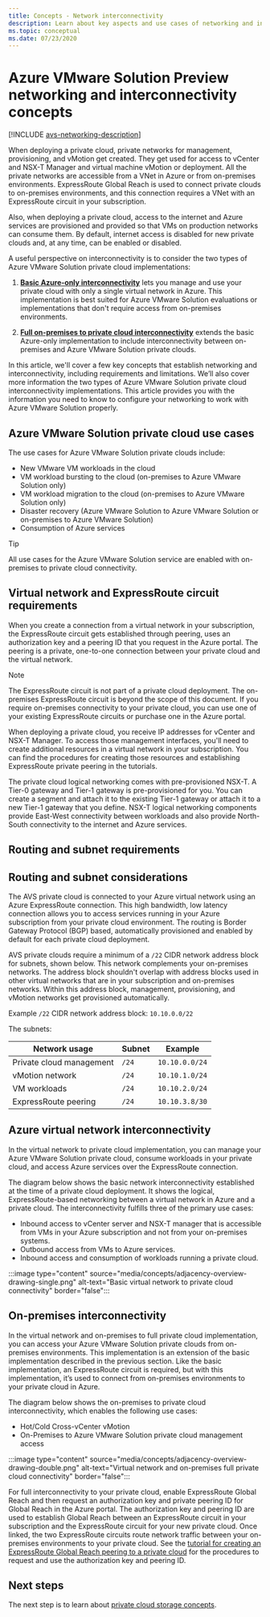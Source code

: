 ```yaml
---
title: Concepts - Network interconnectivity
description: Learn about key aspects and use cases of networking and interconnectivity in Azure VMware Solution.
ms.topic: conceptual
ms.date: 07/23/2020
---
```


# Azure VMware Solution Preview networking and interconnectivity concepts

[!INCLUDE [avs-networking-description](includes/avs-networking-description.md)]

When deploying a private cloud, private networks for management, provisioning, and vMotion get created. They get used for access to vCenter and NSX-T Manager and virtual machine vMotion or deployment. All the private networks are accessible from a VNet in Azure or from on-premises environments. ExpressRoute Global Reach is used to connect private clouds to on-premises environments, and this connection requires a VNet with an ExpressRoute circuit in your subscription.

Also, when deploying a private cloud, access to the internet and Azure services are provisioned and provided so that VMs on production networks can consume them.  By default, internet access is disabled for new private clouds and, at any time, can be enabled or disabled.

A useful perspective on interconnectivity is to consider the two types of Azure VMware Solution private cloud implementations:

1. [**Basic Azure-only interconnectivity**](#azure-virtual-network-interconnectivity) lets you manage and use your private cloud with only a single virtual network in Azure. This implementation is best suited for Azure VMware Solution evaluations or implementations that don't require access from on-premises environments.

1. [**Full on-premises to private cloud interconnectivity**](#on-premises-interconnectivity) extends the basic Azure-only implementation to include interconnectivity between on-premises and Azure VMware Solution private clouds.
 
In this article, we'll cover a few key concepts that establish networking and interconnectivity, including requirements and limitations. We’ll also cover more information the two types of Azure VMware Solution private cloud interconnectivity implementations. This article provides you with the information you need to know to configure your networking to work with Azure VMware Solution properly.

## Azure VMware Solution private cloud use cases

The use cases for Azure VMware Solution private clouds include:
- New VMware VM workloads in the cloud
- VM workload bursting to the cloud (on-premises to Azure VMware Solution only)
- VM workload migration to the cloud (on-premises to Azure VMware Solution only)
- Disaster recovery (Azure VMware Solution to Azure VMware Solution or on-premises to Azure VMware Solution)
- Consumption of Azure services

> [!TIP]
> All use cases for the Azure VMware Solution service are enabled with on-premises to private cloud connectivity. 

## Virtual network and ExpressRoute circuit requirements
 
When you create a connection from a virtual network in your subscription, the ExpressRoute circuit gets established through peering, uses an authorization key and a peering ID  that you request in the Azure portal. The peering is a private, one-to-one connection between your private cloud and the virtual network.

> [!NOTE] 
> The ExpressRoute circuit is not part of a private cloud deployment. The on-premises ExpressRoute circuit is beyond the scope of this document. If you require on-premises connectivity to your private cloud, you can use one of your existing ExpressRoute circuits or purchase one in the Azure portal.

When deploying a private cloud, you receive IP addresses for vCenter and NSX-T Manager. To access those management interfaces, you'll need to create additional resources in a virtual network in your subscription. You can find the procedures for creating those resources and establishing ExpressRoute private peering in the tutorials.

The private cloud logical networking comes with pre-provisioned NSX-T. A Tier-0 gateway and Tier-1 gateway is pre-provisioned for you. You can create a segment and attach it to the existing Tier-1 gateway or attach it to a new Tier-1 gateway that you define. NSX-T logical networking components provide East-West connectivity between workloads and also provide North-South connectivity to the internet and Azure services. 

## Routing and subnet requirements

## Routing and subnet considerations
The AVS private cloud is connected to your Azure virtual network using an Azure ExpressRoute connection. This high bandwidth, low latency connection allows you to access services running in your Azure subscription from your private cloud environment. The routing is Border Gateway Protocol (BGP) based, automatically provisioned and enabled by default for each private cloud deployment. 

AVS private clouds require a minimum of a `/22` CIDR network address block for subnets, shown below. This network complements your on-premises networks. The address block shouldn't overlap with address blocks used in other virtual networks that are in your subscription and on-premises networks. Within this address block, management, provisioning, and vMotion networks get provisioned automatically.

Example `/22` CIDR network address block:  `10.10.0.0/22`

The subnets:

| Network usage             | Subnet | Example        |
| ------------------------- | ------ | -------------- |
| Private cloud management  | `/24`  | `10.10.0.0/24` |
| vMotion network           | `/24`  | `10.10.1.0/24` |
| VM workloads              | `/24`  | `10.10.2.0/24` |
| ExpressRoute peering      | `/24`  | `10.10.3.8/30` |


## Azure virtual network interconnectivity

In the virtual network to private cloud implementation, you can manage your Azure VMware Solution private cloud, consume workloads in your private cloud, and access Azure services over the ExpressRoute connection. 

The diagram below shows the basic network interconnectivity established at the time of a private cloud deployment. It shows the logical, ExpressRoute-based networking between a virtual network in Azure and a private cloud. The interconnectivity fulfills three of the primary use cases:
* Inbound access to vCenter server and NSX-T manager that is accessible from VMs in your Azure subscription and not from your on-premises systems. 
* Outbound access from VMs to Azure services. 
* Inbound access and consumption of workloads running a private cloud.

:::image type="content" source="media/concepts/adjacency-overview-drawing-single.png" alt-text="Basic virtual network to private cloud connectivity" border="false":::

## On-premises interconnectivity

In the virtual network and on-premises to full private cloud implementation, you can access your Azure VMware Solution private clouds from on-premises environments. This implementation is an extension of the basic implementation described in the previous section. Like the basic implementation, an ExpressRoute circuit is required, but with this implementation, it’s used to connect from on-premises environments to your private cloud in Azure. 

The diagram below shows the on-premises to private cloud interconnectivity, which enables the following use cases:
* Hot/Cold Cross-vCenter vMotion
* On-Premises to Azure VMware Solution private cloud management access

:::image type="content" source="media/concepts/adjacency-overview-drawing-double.png" alt-text="Virtual network and on-premises full private cloud connectivity" border="false":::

For full interconnectivity to your private cloud, enable ExpressRoute Global Reach and then request an authorization key and private peering ID for Global Reach in the Azure portal. The authorization key and peering ID are used to establish Global Reach between an ExpressRoute circuit in your subscription and the ExpressRoute circuit for your new private cloud. Once linked, the two ExpressRoute circuits route network traffic between your on-premises environments to your private cloud.  See the [tutorial for creating an ExpressRoute Global Reach peering to a private cloud](tutorial-expressroute-global-reach-private-cloud.md) for the procedures to request and use the authorization key and peering ID.


## Next steps 

The next step is to learn about [private cloud storage concepts](concepts-storage.md).

<!-- LINKS - external -->
[enable Global Reach]: ../expressroute/expressroute-howto-set-global-reach.md

<!-- LINKS - internal -->
